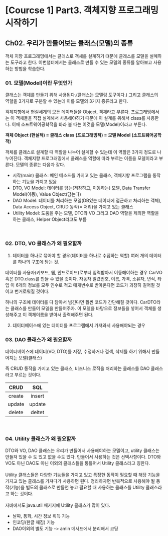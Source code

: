 # [Courcse 1] Part3. 객체지향 프로그래밍 시작하기
## Ch02. 우리가 만들어보는 클래스(모델)의 종류
객체 지향 프로그래밍에서는 클래스로 객체를 설계하기 떄문에 클래스를 모델을 설꼐하는 도구라고 한다.
이번챕터에서는 클래스로 만들 수 있는 모델의 종류를 알아보고 사용하는 방법을 학습한다.

### 01. 모델(Model)이란 무엇인가
클래스는 객체를 만들기 위해 사용된다.(클래스는 모델링 도구이다.)
그리고 클래스의 역할을 3가지로 구분할 수 있는데 이를 모델의 3가지 종류라고 한다.
<br>

객체지향에서 현실세계의 모든 데이터들을 Object, 객체라고 부른다.
프로그래밍에서는 이 객체들을 직접 설계해서 사용해야하기 때문에 이 설계를 위해서 class를 사용한다.
이때 소프트웨어공학적을 바라 볼 때는 이것을 모델(Model)이라고 부른다.

**객체 Object (현실적) = 클래스 class (프로그래밍적) = 모델 Model (소프트웨어공학적)**

객체를 클래스로 설계할 때 역할을 나누어 설계할 수 있는데 이 역할은 3가지 정도로 나누어진다.
객체지향 프로그래밍에서 클래스를 역할에 따라 부르는 이름을 모델이라고 부른다.
모델의 종류는 다음과 같다.

* 시작(main) 클래스: 메인 메소드를 가지고 있는 클래스, 객체지향 프로그램을 동작하는 기능을 가지고 있음
* DTO, VO Model: 데이터를 담는(저장하고, 이동하는) 모델, Data Transfer Model(이동), Value Object(담는다)
* DAO Model: 데이터를 처리하는 모델(DB있는 데이터에 접근하고 처리하는 객체), Data Access Object, CRUD 동작(= 처리)을 가지고 있는 클래스
* Utility Model: 도움을 주는 모델, DTO와 VO 그리고 DAO 역할을 제외한 역할을 하는 클래스, Helper Object라고도 부름

<br>

### 02. DTO, VO 클래스가 왜 필요할까
1. 데이터를 하나로 묶어야 할 경우(데이터를 하나로 수집하는 역할)
여러 개의 데이터를 하나의 구조에 담는 것.

데이터를 사용자(키보드, 웹, 안드로이드)로부터 입력받아서 이동해야하는 경우 CarVO 혹은 DTO.class를 만들 수 있을 것이다.
자동차 일련번호, 이름, 가격, 소유자, 년식, 타입 이 6개의 정보를 모두 인수로 적고 매개변수로 받아온다면 코드가 괴장히 길어질 것이고 번거로워질 것이다.

하나의 구조에 데이터를 다 담아서 넘긴다면 훨씬 코드가 간단해질 것이다. 
CarDTO라는 클래스를 만들어 모델을 만들어주자.
이 모델을 바탕으로 정보들을 넣어서 객체를 생성해주고 이 객체이름을 받아서 출력해주면 된다.
<br>

2. 데이터베이스에 있는 데이터를 프로그램에서 가져와서 사용해야되는 경우

### 03. DAO 클래스가 왜 필요할까
데이터베이스에 데이터(VO, DTO)를 저장, 수정하거나 검색, 삭제를 하기 위해서 만들어지는 모델(클래스)

즉 CRUD 동작을 가지고 있는 클래스, 비즈니스 로직을 처리하는 클래스를 DAO 클래스라고 부르는 것이다.

|CRUD|SQL|
|:--:|:-:|
|create|insert|
|update|update|
|delete|deltet|

<br>

### 04. Utility 클래스가 왜 필요할까
DTO와 VO, DAO 클래스는 우리가 만들어서 사용해야하는 모델이고, utility 클래스는 만들져 있을 수 도 있고 없을 수도 있다.
만들어서 사용하는 것은 선택사항이다.
DTO와 VO도 아닌 DAO도 아닌 이외의 클래스들을 통틀어서 Utility 클래스라고 칭한다.
<br><br>
Utility 클래스들은 다양한 기능들을 가지고 있고 특정한 동작이 필요할 때 해당 기능을 가지고 있는 클래스를 가져다가 사용하면 된다.
정리하자면 반복적으로 사용해야 될 동작(기능)을 별도의 클래스로 만들언 놓고 필요할 때 사용하는 클래스를 Utility 클래스라고 하는 것이다.
<br><br>
자바에서도 java.util 패키지에 Utility 클래스가 많이 있다.

* 날짜, 통화, 시간 정보 획득 기능
* 인코딩(한글 깨짐) 기능
* DAO이외의 별도 기능 -> amin 메서드에서 분리해서 코딩